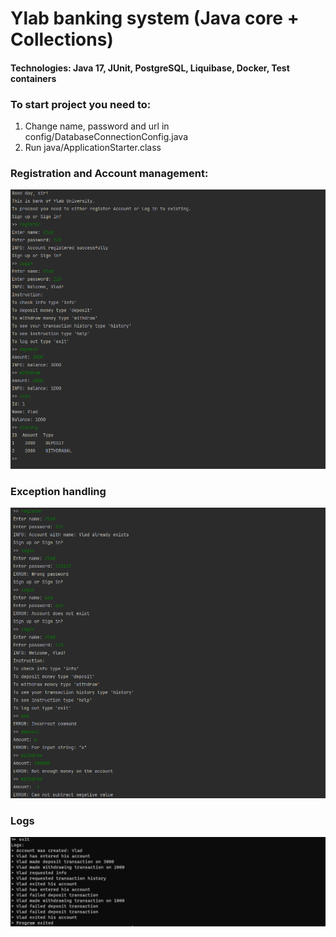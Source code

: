 # Ylab banking system (Java core + Collections)
####  Technologies: Java 17, JUnit, PostgreSQL, Liquibase, Docker, Test containers

### To start project you need to:
1) Change name, password and url in config/DatabaseConnectionConfig.java
2) Run java/ApplicationStarter.class 

### Registration and Account management:
![Account management.png](Account%20management.png)
### Exception handling
![Exceptions.png](Exceptions.png)
### Logs
![Logs.png](Logs.png)